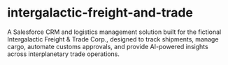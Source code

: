 # intergalactic-freight-and-trade
A Salesforce CRM and logistics management solution built for the fictional Intergalactic Freight &amp; Trade Corp., designed to track shipments, manage cargo, automate customs approvals, and provide AI-powered insights across interplanetary trade operations.
